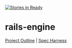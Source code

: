 [![Stories in Ready](https://badge.waffle.io/acareaga/rails-engine.png?label=ready&title=Ready)](https://waffle.io/acareaga/rails-engine)
# rails-engine

[Project Outline](https://github.com/turingschool/lesson_plans/blob/master/ruby_03-professional_rails_applications/rails_engine.md) | [Spec Harness](https://github.com/turingschool/rales_engine_spec_harness)
